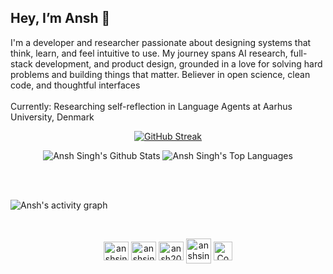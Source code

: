 ## Hey, I’m Ansh 👋
I'm a developer and researcher passionate about designing systems that think, learn, and feel intuitive to use. My journey spans AI research, full-stack development, and product design, grounded in a love for solving hard problems and building things that matter. Believer in open science, clean code, and thoughtful interfaces
<br/>
<br/>
Currently: Researching self-reflection in Language Agents at Aarhus University, Denmark
<br/>


<p align="center">
  <a href="https://git.io/streak-stats">
    <img src="https://github-readme-streak-stats-ashen-nu.vercel.app?user=ansh200516&theme=elegant&hide_border=true&background=45%2C01040100%2C00000000" alt="GitHub Streak" />
  </a>
</p>

  <p align = "center">
         <img alt="Ansh Singh's Github Stats" src="https://github-readme-stats.vercel.app/api?username=ansh200516&show_icons=true&layout=compact&theme=elegant&hide_border=true&bg_color=0D1117" /></a>
     <img alt="Ansh Singh's Top Languages" src="https://github-readme-stats.vercel.app/api/top-langs/?username=ansh200516&langs_count=8&count_private=true&layout=compact&theme=elegant&hide_border=true&bg_color=0D1117" /></a>
  </p>
  <br/>


<br/>

![Ansh's activity graph](https://github-readme-activity-graph.vercel.app/graph?username=ansh200516&bg_color=000000&color=ffffff&line=ffa047&point=1b03d3&area=true&hide_border=true&bg_color=0D1117)

<br/>
<p align="center">
<a href="https://www.linkedin.com/in/anshsingh200516/" target="blank"><img align="center" src="https://raw.githubusercontent.com/rahuldkjain/github-profile-readme-generator/master/src/images/icons/Social/linked-in-alt.svg" alt="anshsingh200516" height="30" width="40" /></a>
<a href="https://www.instagram.com/anshsingh_1603/" target="blank"><img align="center" src="https://raw.githubusercontent.com/rahuldkjain/github-profile-readme-generator/master/src/images/icons/Social/instagram.svg" alt="anshsingh_1603" height="30" width="40" /></a>
<a href="https://leetcode.com/u/ansh200516/" target="blank"><img align="center" src="https://raw.githubusercontent.com/rahuldkjain/github-profile-readme-generator/master/src/images/icons/Social/leet-code.svg" alt="ansh200516" height="30" width="40" /></a>
<a href="https://www.geeksforgeeks.org/user/anshsingud70/" target="blank"><img align="center" src="https://img.icons8.com/?size=100&id=AbQBhN9v62Ob&format=png&color=000000" alt="anshsingud70" height="40" width="40" /></a>
<a href = "https://codeforces.com/profile/ansh200516" target = "blank"><img align = "center" alt="Codeforces" height = "30" width="30" src="https://img.icons8.com/?size=100&id=jldAN67IAsrW&format=png&color=000000" /></a>
</p>


<!--
**ansh200516/ansh200516** is a ✨ _special_ ✨ repository because its `README.md` (this file) appears on your GitHub profile.

Here are some ideas to get you started:

- 🔭 I’m currently working on ...
- 🌱 I’m currently learning ...
- 👯 I’m looking to collaborate on ...
- 🤔 I’m looking for help with ...
- 💬 Ask me about ...
- 📫 How to reach me: ...
- 😄 Pronouns: ...
- ⚡ Fun fact: ...
-->
